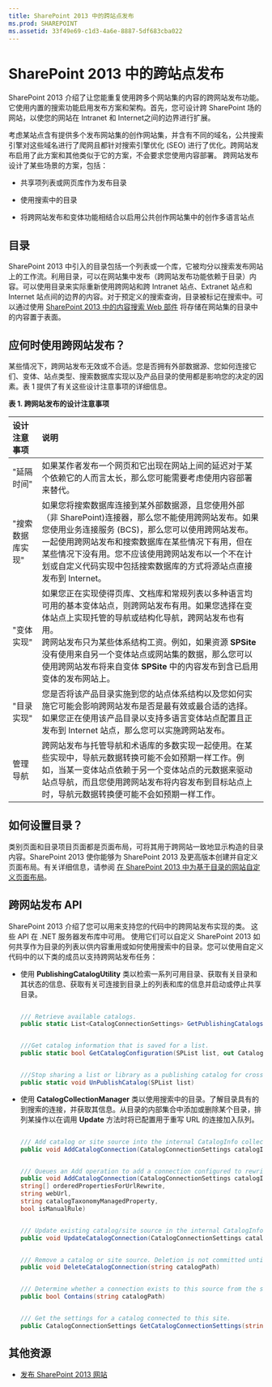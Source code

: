```yaml
---
title: SharePoint 2013 中的跨站点发布
ms.prod: SHAREPOINT
ms.assetid: 33f49e69-c1d3-4a6e-8887-5df683cba022
---
```



# SharePoint 2013 中的跨站点发布

SharePoint 2013 介绍了让您能重复使用跨多个网站集的内容的跨网站发布功能。它使用内置的搜索功能启用发布方案和架构。首先，您可设计跨 SharePoint 场的网站，以使您的网站在 Intranet 和 Internet之间的边界进行扩展。
  
    
    

考虑某站点含有提供多个发布网站集的创作网站集，并含有不同的域名，公共搜索引擎对这些域名进行了爬网且都针对搜索引擎优化 (SEO) 进行了优化。跨网站发布启用了此方案和其他类似于它的方案，不会要求您使用内容部署。
跨网站发布设计了某些场景的方案，包括：
  
    
    


- 共享项列表或网页库作为发布目录
    
  
- 使用搜索中的目录
    
  
- 将跨网站发布和变体功能相结合以启用公共创作网站集中的创作多语言站点
    
  

## 目录
<a name="SP15_CrossSitePublising_Catalog"> </a>

SharePoint 2013 中引入的目录包括一个列表或一个库，它被均分以搜索发布网站上的工作流。利用目录，可以在网站集中发布（跨网站发布功能依赖于目录）内容。可以使用目录来实际重新使用跨网站和跨 Intranet 站点、Extranet 站点和 Internet 站点间的边界的内容。对于预定义的搜索查询，目录被标记在搜索中。可以通过使用  [SharePoint 2013 中的内容搜索 Web 部件](content-search-web-part-in-sharepoint-2013.md) 将存储在网站集的目录中的内容置于表面。
  
    
    

## 应何时使用跨网站发布？
<a name="SP15_CrossSitePublising_WhenShouldIUseCrossSitePublishing"> </a>

某些情况下，跨网站发布无效或不合适。您是否拥有外部数据源、您如何连接它们、变体、站点类型、搜索数据库实现以及产品目录的使用都是影响您的决定的因素。表 1 提供了有关这些设计注意事项的详细信息。
  
    
    

**表 1. 跨网站发布的设计注意事项**


|**设计注意事项**|**说明**|
|:-----|:-----|
|"延隔时间"  <br/> |如果某作者发布一个网页和它出现在网站上间的延迟对于某个依赖它的人而言太长，那么您可能需要考虑使用内容部署来替代。  <br/> |
|"搜索数据库实现"  <br/> |如果您将搜索数据库连接到某外部数据源，且您使用外部（非 SharePoint)连接器，那么您不能使用跨网站发布。如果您使用业务连接服务 (BCS)，那么您可以使用跨网站发布。  <br/> 一起使用跨网站发布和搜索数据库在某些情况下有用，但在某些情况下没有用。您不应该使用跨网站发布以一个不在计划或自定义代码实现中包括搜索数据库的方式将源站点直接发布到 Internet。  <br/> |
|"变体实现"  <br/> |如果您正在实现使得页库、文档库和常规列表以多种语言均可用的基本变体站点，则跨网站发布有用。如果您选择在变体站点上实现托管的导航或结构化导航，跨网站发布也有用。  <br/> 跨网站发布只为某些体系结构工资。例如，如果资源 **SPSite** 没有使用来自另一个变体站点或网站集的数据，那么您可以使用跨网站发布将来自变体 **SPSite** 中的内容发布到含已启用变体的发布网站上。 <br/> |
|"目录实现"  <br/> |您是否将该产品目录实施到您的站点体系结构以及您如何实施它可能会影响跨网站发布是否是最有效或最合适的选择。如果您正在使用该产品目录以支持多语言变体站点配置且正发布到 Internet 站点，那么您可以实施跨网站发布。  <br/> |
|管理导航  <br/> |跨网站发布与托管导航和术语库的多数实现一起使用。在某些实现中，导航元数据转换可能不会如预期一样工作。例如，当某一变体站点依赖于另一个变体站点的元数据来驱动站点导航，而且您使用跨网站发布将内容发布到目标站点上时，导航元数据转换便可能不会如预期一样工作。  <br/> |
   

## 如何设置目录？
<a name="SP15_CrossSitePublising_WhenShouldIUseCrossSitePublishing"> </a>

类别页面和目录项目页面都是页面布局，可将其用于跨网站一致地显示构造的目录内容。SharePoint 2013 使你能够为 SharePoint 2013 及更高版本创建并自定义页面布局。有关详细信息，请参阅 [在 SharePoint 2013 中为基于目录的网站自定义页面布局](https://msdn.microsoft.com/zh-cn/library/office/dn144674.aspx
)。
  
    
    

## 跨网站发布 API
<a name="SP15_CrossSitePublising_CrossSitePublishingAPIs"> </a>

SharePoint 2013 介绍了您可以用来支持您的代码中的跨网站发布实现的类。 这些 API 在 .NET 服务器发布库中可用。 使用它们可以自定义 SharePoint 2013 如何共享作为目录的列表以供内容重用或如何使用搜索中的目录。您可以使用自定义代码中的以下类的成员以支持跨网站发布任务：
  
    
    

- 使用 **PublishingCatalogUtility** 类以检索一系列可用目录、获取有关目录和其状态的信息、获取有关可连接到目录上的列表和库的信息并启动或停止共享目录。
    
    
    


  ```cs
  
  /// Retrieve available catalogs.
  public static List<CatalogConnectionSettings> GetPublishingCatalogs(SPSite site, int startRow, int numberOfRows, string filterText, out int totalNumberOfCatalogs)
  ```


    
    


  ```cs
  
  ///Get catalog information that is saved for a list.
  public static bool GetCatalogConfiguration(SPList list, out CatalogShareSettings catalogSettings, out string selectedTaxonomyField)
  ```


    
    


  ```cs
  
  ///Stop sharing a list or library as a publishing catalog for cross-publishing content reuse.
  public static void UnPublishCatalog(SPList list)
  ```

- 使用 **CatalogCollectionManager** 类以使用搜索中的目录。了解目录具有的到搜索的连接，并获取其信息。从目录的内部集合中添加或删除某个目录，排列某操作以在调用 **Update** 方法时将已配置用于重写 URL 的连接加入队列。
    
    
    


  ```cs
  
  /// Add catalog or site source into the internal CatalogInfo collection, but the source is not persisted into the property bag.
  public void AddCatalogConnection(CatalogConnectionSettings catalogInfo)
  ```


    
    


  ```cs
  
  /// Queues an Add operation to add a connection configured to rewrite URLs. The connection is added to the store when the Update method is called.
  public void AddCatalogConnection(CatalogConnectionSettings catalogInfo, 
  string[] orderedPropertiesForUrlRewrite,
  string webUrl, 
  string catalogTaxonomyManagedProperty,
  bool isManualRule)
  ```


    
    


  ```cs
  
  /// Update existing catalog/site source in the internal CatalogInfo collection. Edits are not committed until the Update method is called.
  public void UpdateCatalogConnection(CatalogConnectionSettings catalogInfo)
  ```


    
    


  ```cs
  
  /// Remove a catalog or site source. Deletion is not committed until the Update method is called.
  public void DeleteCatalogConnection(string catalogPath)
  ```


    
    


  ```cs
  
  /// Determine whether a connection exists to this source from the site.
  public bool Contains(string catalogPath)
  ```


    
    


  ```cs
  
  /// Get the settings for a catalog connected to this site.
  public CatalogConnectionSettings GetCatalogConnectionSettings(string catalogPath)
  ```


## 其他资源
<a name="bk_addresources"> </a>


-  [发布 SharePoint 2013 网站](publish-sharepoint-2013-sites.md)
    
  

